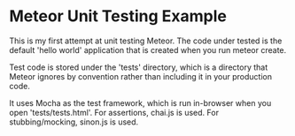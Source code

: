 Meteor Unit Testing Example
===========================

This is my first attempt at unit testing Meteor. The code under tested is the default 'hello world' application that is created when you run meteor create.

Test code is stored under the 'tests' directory, which is a directory that Meteor ignores by convention rather than including it in your production code.

It uses Mocha as the test framework, which is run in-browser when you open 'tests/tests.html'. For assertions, chai.js is used. For stubbing/mocking, sinon.js is used.
